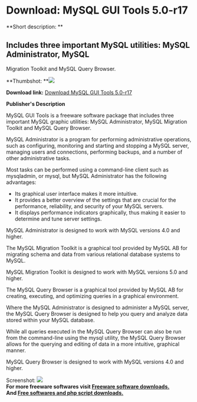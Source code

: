 # Download: MySQL GUI Tools 5.0-r17

**Short description: **

## Includes three important MySQL utilities: MySQL Administrator, MySQL
Migration Toolkit and MySQL Query Browser.

  
**Thumbshot: **![](http://www.freewarefiles.com/screenshot/nopic.gif)   
  
**Download link:** [Download MySQL GUI Tools 5.0-r17](http://freesoftwares.boysofts.com/MySQL-GUI-Tools_program_46566.html)  
  

**Publisher's Description**  
  

MySQL GUI Tools is a freeware software package that includes three important
MySQL graphic utilities: MySQL Administrator, MySQL Migration Toolkit and
MySQL Query Browser.

MySQL Administrator is a program for performing administrative operations,
such as configuring, monitoring and starting and stopping a MySQL server,
managing users and connections, performing backups, and a number of other
administrative tasks.

Most tasks can be performed using a command-line client such as mysqladmin, or
mysql, but MySQL Administrator has the following advantages:

  * Its graphical user interface makes it more intuitive. 
  * It provides a better overview of the settings that are crucial for the performance, reliability, and security of your MySQL servers. 
  * It displays performance indicators graphically, thus making it easier to determine and tune server settings. 

MySQL Administrator is designed to work with MySQL versions 4.0 and higher.

The MySQL Migration Toolkit is a graphical tool provided by MySQL AB for
migrating schema and data from various relational database systems to MySQL.

MySQL Migration Toolkit is designed to work with MySQL versions 5.0 and
higher.

The MySQL Query Browser is a graphical tool provided by MySQL AB for creating,
executing, and optimizing queries in a graphical environment.

Where the MySQL Administrator is designed to administer a MySQL server, the
MySQL Query Browser is designed to help you query and analyze data stored
within your MySQL database.

While all queries executed in the MySQL Query Browser can also be run from the
command-line using the mysql utility, the MySQL Query Browser allows for the
querying and editing of data in a more intuitive, graphical manner.

MySQL Query Browser is designed to work with MySQL versions 4.0 and higher.

  
  
Screenshot: ![](http://www.freewarefiles.com/screenshot/nopic.gif)  
**For more freeware softwares visit [Freeware software downloads.](http://freesoftwares.boysofts.com/)**   
**And [Free softwares and php script downloads.](http://www.boysofts.com/)**

